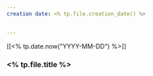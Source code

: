 ```yaml
---
creation date: <% tp.file.creation_date() %>


---
```

[[<% tp.date.now("YYYY-MM-DD") %>]]

### <% tp.file.title %>
